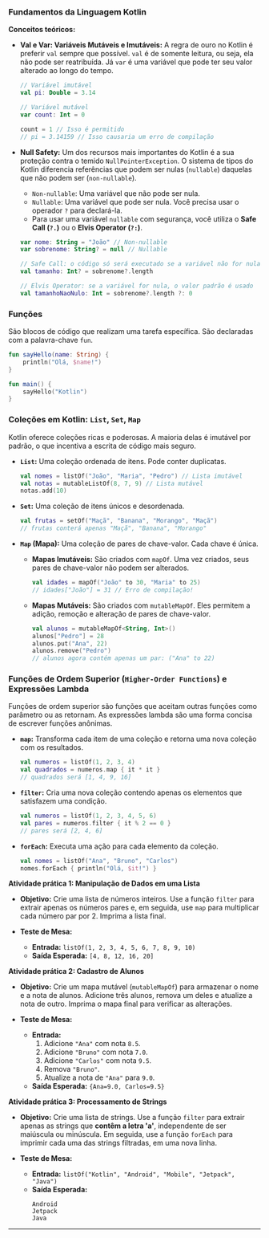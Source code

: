 ### **Fundamentos da Linguagem Kotlin**

**Conceitos teóricos:**

  * **Val e Var: Variáveis Mutáveis e Imutáveis:** A regra de ouro no Kotlin é preferir `val` sempre que possível. `val` é de somente leitura, ou seja, ela não pode ser reatribuída. Já `var` é uma variável que pode ter seu valor alterado ao longo do tempo.

    ```kotlin
    // Variável imutável
    val pi: Double = 3.14

    // Variável mutável
    var count: Int = 0 

    count = 1 // Isso é permitido
    // pi = 3.14159 // Isso causaria um erro de compilação
    ```

  * **Null Safety:** Um dos recursos mais importantes do Kotlin é a sua proteção contra o temido `NullPointerException`. O sistema de tipos do Kotlin diferencia referências que podem ser nulas (`nullable`) daquelas que não podem ser (`non-nullable`).

      * `Non-nullable`: Uma variável que não pode ser nula.
      * `Nullable`: Uma variável que pode ser nula. Você precisa usar o operador `?` para declará-la.
      * Para usar uma variável `nullable` com segurança, você utiliza o **Safe Call (`?.`)** ou o **Elvis Operator (`?:`)**.

    <!-- end list -->

    ```kotlin
    var nome: String = "João" // Non-nullable
    var sobrenome: String? = null // Nullable

    // Safe Call: o código só será executado se a variável não for nula
    val tamanho: Int? = sobrenome?.length

    // Elvis Operator: se a variável for nula, o valor padrão é usado
    val tamanhoNaoNulo: Int = sobrenome?.length ?: 0
    ```

### **Funções**

São blocos de código que realizam uma tarefa específica. São declaradas com a palavra-chave `fun`.


```kotlin
fun sayHello(name: String) {
    println("Olá, $name!")
}

fun main() {
    sayHello("Kotlin")
}
```

### **Coleções em Kotlin: `List`, `Set`, `Map`**

Kotlin oferece coleções ricas e poderosas. A maioria delas é imutável por padrão, o que incentiva a escrita de código mais seguro.

  * **`List`:** Uma coleção ordenada de itens. Pode conter duplicatas.

    ```kotlin
    val nomes = listOf("João", "Maria", "Pedro") // Lista imutável
    val notas = mutableListOf(8, 7, 9) // Lista mutável
    notas.add(10)
    ```

  * **`Set`:** Uma coleção de itens únicos e desordenada.

    ```kotlin
    val frutas = setOf("Maçã", "Banana", "Morango", "Maçã")
    // frutas conterá apenas "Maçã", "Banana", "Morango"
    ```

  * **`Map` (Mapa):** Uma coleção de pares de chave-valor. Cada chave é única.

      * **Mapas Imutáveis:** São criados com `mapOf`. Uma vez criados, seus pares de chave-valor não podem ser alterados.

        ```kotlin
        val idades = mapOf("João" to 30, "Maria" to 25)
        // idades["João"] = 31 // Erro de compilação!
        ```

      * **Mapas Mutáveis:** São criados com `mutableMapOf`. Eles permitem a adição, remoção e alteração de pares de chave-valor.

        ```kotlin
        val alunos = mutableMapOf<String, Int>()
        alunos["Pedro"] = 28
        alunos.put("Ana", 22)
        alunos.remove("Pedro")
        // alunos agora contém apenas um par: ("Ana" to 22)
        ```

### **Funções de Ordem Superior (`Higher-Order Functions`) e Expressões Lambda**

Funções de ordem superior são funções que aceitam outras funções como parâmetro ou as retornam. As expressões lambda são uma forma concisa de escrever funções anônimas.

  * **`map`:** Transforma cada item de uma coleção e retorna uma nova coleção com os resultados.

    ```kotlin
    val numeros = listOf(1, 2, 3, 4)
    val quadrados = numeros.map { it * it } 
    // quadrados será [1, 4, 9, 16]
    ```

  * **`filter`:** Cria uma nova coleção contendo apenas os elementos que satisfazem uma condição.

    ```kotlin
    val numeros = listOf(1, 2, 3, 4, 5, 6)
    val pares = numeros.filter { it % 2 == 0 }
    // pares será [2, 4, 6]
    ```

  * **`forEach`:** Executa uma ação para cada elemento da coleção.

    ```kotlin
    val nomes = listOf("Ana", "Bruno", "Carlos")
    nomes.forEach { println("Olá, $it!") }
    ```

**Atividade prática 1: Manipulação de Dados em uma Lista**

  * **Objetivo:** Crie uma lista de números inteiros. Use a função `filter` para extrair apenas os números pares e, em seguida, use `map` para multiplicar cada número par por 2. Imprima a lista final.

  * **Teste de Mesa:**

      * **Entrada:** `listOf(1, 2, 3, 4, 5, 6, 7, 8, 9, 10)`
      * **Saída Esperada:** `[4, 8, 12, 16, 20]`

**Atividade prática 2: Cadastro de Alunos**

  * **Objetivo:** Crie um mapa mutável (`mutableMapOf`) para armazenar o nome e a nota de alunos. Adicione três alunos, remova um deles e atualize a nota de outro. Imprima o mapa final para verificar as alterações.

  * **Teste de Mesa:**

      * **Entrada:**
        1.  Adicione `"Ana"` com nota `8.5`.
        2.  Adicione `"Bruno"` com nota `7.0`.
        3.  Adicione `"Carlos"` com nota `9.5`.
        4.  Remova `"Bruno"`.
        5.  Atualize a nota de `"Ana"` para `9.0`.
      * **Saída Esperada:** `{Ana=9.0, Carlos=9.5}`

**Atividade prática 3: Processamento de Strings**

  * **Objetivo:** Crie uma lista de strings. Use a função `filter` para extrair apenas as strings que **contêm a letra 'a'**, independente de ser maiúscula ou minúscula. Em seguida, use a função `forEach` para imprimir cada uma das strings filtradas, em uma nova linha.

  * **Teste de Mesa:**

      * **Entrada:** `listOf("Kotlin", "Android", "Mobile", "Jetpack", "Java")`
      * **Saída Esperada:**
        ```
        Android
        Jetpack
        Java
        ```

-----
